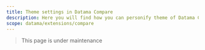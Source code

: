 ```yaml
---
title: Theme settings in Datama Compare
description: Here you will find how you can personify theme of Datama Compare
scope: datama/extensions/compare
---
```


> This page is under maintenance